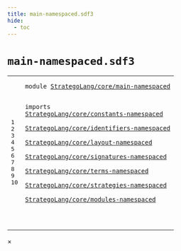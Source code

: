 ```yaml
---
title: main-namespaced.sdf3
hide:
  - toc
---
```


# `main-namespaced.sdf3`



[pdmosses/stratego/stratego.lang/src-gen/syntax/StrategoLang/core/main-namespaced.sdf3]: https://github.com/pdmosses/stratego/blob/master/stratego.lang/src-gen/syntax/StrategoLang/core/main-namespaced.sdf3 "The source file on GitHub"

<div class="sdf3"><table class="highlighttable"><tbody><tr><td class="linenos"><div class="linenodiv"><pre><span></span>1
2
3
4
5
6
7
8
9
10
</pre></div></td>
<td class="code"><pre><code><span class="keyword">module</span> <a href="../../import-namespaced.sdf3/#StrategoLang/core/main-namespaced_5_3" id="StrategoLang/core/main-namespaced_1_8" title="Referenced at ../../import-namespaced.sdf3 line 5">StrategoLang/core/main-namespaced</a>

<span class="keyword">imports</span>
  <a href="../constants-namespaced.sdf3/#StrategoLang/core/constants-namespaced_1_8" id="StrategoLang/core/constants-namespaced_4_3" title="Defined at ../constants-namespaced.sdf3 line 1">StrategoLang/core/constants-namespaced</a>        
  <a href="../identifiers-namespaced.sdf3/#StrategoLang/core/identifiers-namespaced_1_8" id="StrategoLang/core/identifiers-namespaced_5_3" title="Defined at ../identifiers-namespaced.sdf3 line 1">StrategoLang/core/identifiers-namespaced</a>        
  <a href="../layout-namespaced.sdf3/#StrategoLang/core/layout-namespaced_1_8" id="StrategoLang/core/layout-namespaced_6_3" title="Defined at ../layout-namespaced.sdf3 line 1">StrategoLang/core/layout-namespaced</a>        
  <a href="../signatures-namespaced.sdf3/#StrategoLang/core/signatures-namespaced_1_8" id="StrategoLang/core/signatures-namespaced_7_3" title="Defined at ../signatures-namespaced.sdf3 line 1">StrategoLang/core/signatures-namespaced</a>        
  <a href="../terms-namespaced.sdf3/#StrategoLang/core/terms-namespaced_1_8" id="StrategoLang/core/terms-namespaced_8_3" title="Defined at ../terms-namespaced.sdf3 line 1">StrategoLang/core/terms-namespaced</a>        
  <a href="../strategies-namespaced.sdf3/#StrategoLang/core/strategies-namespaced_1_8" id="StrategoLang/core/strategies-namespaced_9_3" title="Defined at ../strategies-namespaced.sdf3 line 1">StrategoLang/core/strategies-namespaced</a>        
  <a href="../modules-namespaced.sdf3/#StrategoLang/core/modules-namespaced_1_8" id="StrategoLang/core/modules-namespaced_10_3" title="Defined at ../modules-namespaced.sdf3 line 1">StrategoLang/core/modules-namespaced</a>

</code></pre></td></tr></tbody></table></div>

<div id="modal">
  <div id="modal-content">
    <span id="modal-close">&times;</span>
    <h2 id="modal-h2"></h2>
    <p  id="modal-p"></p>
    <ul id="modal-ul"></ul>
  </div>
</div>
